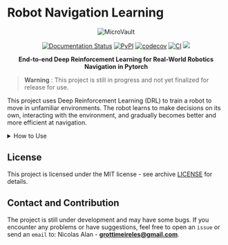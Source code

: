 # Robot Navigation Learning

<div align="center">
     <img src="https://raw.githubusercontent.com/microvault/rnl/main/docs/images/rnl.png" alt="MicroVault">
</div>

<p align="center">
  <a href='https://microvault.readthedocs.io/en/latest/?badge=latest'><img src='https://readthedocs.org/projects/microvault/badge/?version=latest' alt='Documentation Status' /></a>
  <a href="https://pypi.org/project/rnl/"><img alt="PyPI" src="https://img.shields.io/pypi/v/rnl"></a>
  <a href="https://codecov.io/gh/microvault/microvault"><img alt="codecov" src="https://codecov.io/gh/microvault/microvault/graph/badge.svg?token=WRTOBP06AW"></a>
  <a href="https://github.com/microvault/microvault/actions/workflows/main.yaml"><img alt="CI" src="https://github.com/microvault/microvault/actions/workflows/main.yaml/badge.svg"></a>
<a href="https://codeclimate.com/github/microvault/microvault/maintainability"><img src="https://api.codeclimate.com/v1/badges/f121e3b57214eac38280/maintainability" /></a>

</p>

<div align="center">

**End-to-end Deep Reinforcement Learning for Real-World Robotics Navigation in Pytorch**

</div>

> **Warning** :
> This project is still in progress and not yet finalized for release for use.

This project uses Deep Reinforcement Learning (DRL) to train a robot to move in unfamiliar environments. The robot learns to make decisions on its own, interacting with the environment, and gradually becomes better and more efficient at navigation.

<details>
  <summary>How to Use</summary>

Installation and usage mode.

* **Install with pip**:
```bash
pip install rnl
```

*	**Use** `train`:
```python
import numpy as np
import rnl as vault

# 1.step -> config robot
param_robot = vault.robot(
    base_radius=0.033,  # (m)
    vel_linear=[0.0, 2.0],  # [min, max]
    vel_angular=[1.0, 2.0],  # [min, max]
    wheel_distance=0.16,  # (m)
    weight=1.0,  # robot (kg)
    threshold=0.01,  # distance for obstacle avoidance (cm)
)

# 2.step -> config sensors [for now only lidar sensor!!]
param_sensor = vault.sensor(
    fov=2 * np.pi,
    num_rays=20,
    min_range=0.0,
    max_range=6.0,
)

# 3.step -> config env
param_env = vault.make(
    map_file="None", # map file yaml (Coming soon)
    random_mode="normal",  # hard or normal (Coming soon)
    timestep=1000,  # max timestep
    grid_dimension=5,  # size grid
    friction=0.4,  # grid friction
    porcentage_obstacles=0.1
)

# 4.step -> config train robot
model = vault.Trainer(
    param_robot, param_sensor, param_env, pretrained_model=False
)

# 5.step -> train robot
model.learn(
    batch_size=64,
    lr=0.0001,
    num_envs=2,
    device="cpu",
    target_score=200,
    checkpoint=100,
    checkpoint_path="checkpoints",
    hidden_size=[800, 600],
)

```

*	**Use** `inference`:
```python
import numpy as np
import rnl as vault

# 1.step -> config robot
param_robot = vault.robot(
    base_radius=0.033,  # (m)
    vel_linear=[0.0, 2.0],  # [min, max]
    vel_angular=[1.0, 2.0],  # [min, max]
    wheel_distance=0.16,  # (cm)
    weight=1.0,  # robot (kg)
    threshold=0.01,  # distance for obstacle avoidance (cm)
)

# 2.step -> config sensors [for now only lidar sensor!!]
param_sensor = vault.sensor(
    fov=2 * np.pi,
    num_rays=20,
    min_range=0.0,
    max_range=6.0,
)

# 3.step -> config env
param_env = vault.make(
    map_file="None", # map file yaml (Coming soon)
    random_mode="normal",  # hard or normal (Coming soon)
    timestep=1000,  # max timestep
    grid_dimension=5,  # size grid
    friction=0.4,  # grid friction
    porcentage_obstacles=0.1
)

# 4.step -> config render
param_render = vault.render(fps=100, controller=True, rgb_array=True)


# 5.step -> config train robot
model = vault.Trainer(
    param_robot, param_sensor, param_env, param_render, pretrained_model=False
)

# 6.step -> run robot
model.run()
```

* **Use** `demo`:
```bash
python main.py -m sim
```
</details>

## License
This project is licensed under the MIT license - see archive [LICENSE](https://github.com/microvault/rnl/blob/main/LICENSE) for details.

## Contact and Contribution
The project is still under development and may have some bugs. If you encounter any problems or have suggestions, feel free to open an `issue` or send an `email` to:
Nicolas Alan - **grottimeireles@gmail.com**.
